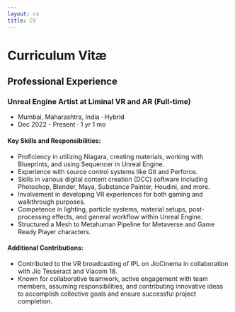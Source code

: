 ```yaml
---
layout: cv
title: CV
---
```


# Curriculum Vitæ

## Professional Experience

### Unreal Engine Artist at Liminal VR and AR (Full-time)
- Mumbai, Maharashtra, India · Hybrid
- Dec 2022 - Present · 1 yr 1 mo

#### Key Skills and Responsibilities:
- Proficiency in utilizing Niagara, creating materials, working with Blueprints, and using Sequencer in Unreal Engine.
- Experience with source control systems like Git and Perforce.
- Skills in various digital content creation (DCC) software including Photoshop, Blender, Maya, Substance Painter, Houdini, and more.
- Involvement in developing VR experiences for both gaming and walkthrough purposes.
- Competence in lighting, particle systems, material setups, post-processing effects, and general workflow within Unreal Engine.
- Structured a Mesh to Metahuman Pipeline for Metaverse and Game Ready Player characters.

#### Additional Contributions:
- Contributed to the VR broadcasting of IPL on JioCinema in collaboration with Jio Tesseract and Viacom 18.
- Known for collaborative teamwork, active engagement with team members, assuming responsibilities, and contributing innovative ideas to accomplish collective goals and ensure successful project completion.
